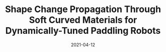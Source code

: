 ---
title: "Shape Change Propagation Through Soft Curved Materials for Dynamically-Tuned Paddling Robots"
collection: publications
permalink: /publication/robosoft2021
excerpt: 
date: 2021-04-12
venue: '2021 IEEE 4th International Conference on Soft Robotics (RoboSoft)'
paperurl: https://doi.org/10.1109/RoboSoft51838.2021.9479208
citation: 'Y. Jiang, M. Sharifzadeh and D. M. Aukes, "Shape Change Propagation Through Soft Curved Materials for Dynamically-Tuned Paddling Robots," 2021 IEEE 4th International Conference on Soft Robotics (RoboSoft), 2021, pp. 230-237.'
---